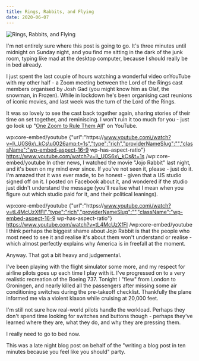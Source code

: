 ```yaml
---
title: Rings, Rabbits, and Flying
date: 2020-06-07
---
```


![Rings, Rabbits, and Flying](https://source.unsplash.com/di8ognBauG0/1600x900)

I'm not entirely sure where this post is going to go. It's three minutes until midnight on Sunday night, and you find me sitting in the dark of the junk room, typing like mad at the desktop computer, because I should really be in bed already.

I just spent the last couple of hours watching a wonderful video onYouTube with my other half - a Zoom meeting between the Lord of the Rings cast members organised by Josh Gad (you might know him as Olaf, the snowman, in Frozen). While in lockdown he's been organising cast reunions of iconic movies, and last week was the turn of the Lord of the Rings.

It was so lovely to see the cast back together again, sharing stories of their time on set together, and reminiscing. I won't ruin it too much for you - just go look up "[One Zoom to Rule Them All](https://www.youtube.com/watch?v=l_U0S6x_kCs)" on YouTube.

wp:core-embed/youtube {"url":"https:\/\/www.youtube.com\/watch?v=l\_U0S6x\_kCs\u0026amp;t=1s","type":"rich","providerNameSlug":"","className":"wp-embed-aspect-16-9 wp-has-aspect-ratio"}   https://www.youtube.com/watch?v=l\_U0S6x\_kCs&t=1s   /wp:core-embed/youtube  In other news, I watched the movie "Jojo Rabbit" last night, and it's been on my mind ever since. If you've not seen it, please - just do it. I'm amazed that it was ever made, to be honest - given that a US studio signed off on it. I posted on Facebook about it, and wondered if the studio just didn't understand the message (you'll realise what I mean when you figure out which studio paid for it, and their political leanings).

wp:core-embed/youtube {"url":"https:\/\/www.youtube.com\/watch?v=tL4McUzXfFI","type":"rich","providerNameSlug":"","className":"wp-embed-aspect-16-9 wp-has-aspect-ratio"}   https://www.youtube.com/watch?v=tL4McUzXfFI   /wp:core-embed/youtube  I think perhaps the biggest shame about Jojo Rabbit is that the people who most need to see it and realise it's about them won't understand or realise - which almost perfectly explains why America is in freefall at the moment.

Anyway. That got a bit heavy and judgemental.

I've been playing with the flight simulator some more, and my respect for airline pilots goes up each time I play with it. I've progressed on to a very realistic recreation of the Boeing 737. Tonight I "flew" from London to Groningen, and nearly killed all the passengers after missing some air conditioning switches during the pre-takeoff checklist. Thankfully the plane informed me via a violent klaxon while cruising at 20,000 feet.

I'm still not sure how real-world pilots handle the workload. Perhaps they don't spend time looking for switches and buttons though - perhaps they've learned where they are, what they do, and why they are pressing them.

I really need to go to bed now.

This was a late night blog post on behalf of the "writing a blog post in ten minutes because you feel like you should" party.
